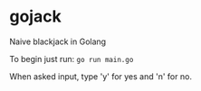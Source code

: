 # gojack
Naive blackjack in Golang

To begin just run:
`go run main.go`

When asked input, type 'y' for yes and 'n' for no.